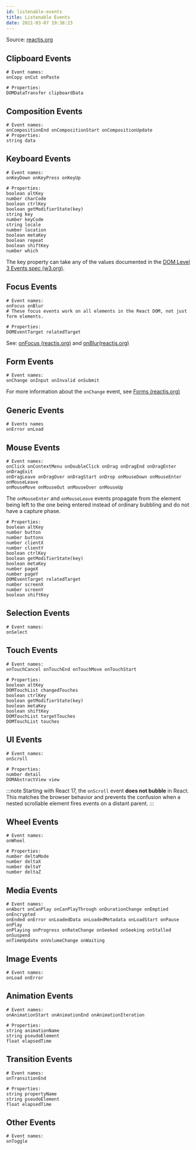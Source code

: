 ```yaml
---
id: listenable-events
title: Listenable Events
date: 2021-03-07 19:38:23
---
```


Source: <a href='https://reactjs.org/docs/events.html#supported-events' class='external'>reactjs.org</a>

## Clipboard Events

```shell
# Event names:
onCopy onCut onPaste

# Properties:
DOMDataTransfer clipboardData
```

## Composition Events

```shell
# Event names:
onCompositionEnd onCompositionStart onCompositionUpdate
# Properties:
string data
```

## Keyboard Events

```shell
# Event names:
onKeyDown onKeyPress onKeyUp

# Properties:
boolean altKey
number charCode
boolean ctrlKey
boolean getModifierState(key)
string key
number keyCode
string locale
number location
boolean metaKey
boolean repeat
boolean shiftKey
number which
```

The key property can take any of the values documented in the <a href='https://www.w3.org/TR/uievents-key/#named-key-attribute-values' class='external'>DOM Level 3 Events spec (w3.org)</a>.

## Focus Events

```shell
# Event names:
onFocus onBlur
# These focus events work on all elements in the React DOM, not just form elements.

# Properties:
DOMEventTarget relatedTarget
```

See: <a href='https://reactjs.org/docs/events.html#onfocus' class='external'> onFocus (reactjs.org)</a> and <a href='https://reactjs.org/docs/events.html#onblur' class='external'> onBlur(reactjs.org)</a>

## Form Events

```shell
# Event names:
onChange onInput onInvalid onSubmit
```

For more information about the `onChange` event, see <a href='https://reactjs.org/docs/forms.html' class='external'> Forms (reactjs.org)</a>

## Generic Events

```shell
# Events names
onError onLoad
```

## Mouse Events

```shell
# Event names:
onClick onContextMenu onDoubleClick onDrag onDragEnd onDragEnter onDragExit
onDragLeave onDragOver onDragStart onDrop onMouseDown onMouseEnter onMouseLeave
onMouseMove onMouseOut onMouseOver onMouseUp
```

The `onMouseEnter` and `onMouseLeave` events propagate from the element being left to the one being entered instead of ordinary bubbling and do not have a capture phase.

```shell
# Properties:
boolean altKey
number button
number buttons
number clientX
number clientY
boolean ctrlKey
boolean getModifierState(key)
boolean metaKey
number pageX
number pageY
DOMEventTarget relatedTarget
number screenX
number screenY
boolean shiftKey
```

## Selection Events

```shell
# Event names:
onSelect
```

## Touch Events

```shell
# Event names:
onTouchCancel onTouchEnd onTouchMove onTouchStart

# Properties:
boolean altKey
DOMTouchList changedTouches
boolean ctrlKey
boolean getModifierState(key)
boolean metaKey
boolean shiftKey
DOMTouchList targetTouches
DOMTouchList touches
```

## UI Events

```shell
# Event names:
onScroll

# Properties:
number detail
DOMAbstractView view
```

:::note
Starting with React 17, the `onScroll` event **does not bubble** in React. This matches the browser behavior and prevents the confusion when a nested scrollable element fires events on a distant parent.
:::

## Wheel Events

```shell
# Event names:
onWheel

# Properties:
number deltaMode
number deltaX
number deltaY
number deltaZ
```

## Media Events

```shell
# Event names:
onAbort onCanPlay onCanPlayThrough onDurationChange onEmptied onEncrypted
onEnded onError onLoadedData onLoadedMetadata onLoadStart onPause onPlay
onPlaying onProgress onRateChange onSeeked onSeeking onStalled onSuspend
onTimeUpdate onVolumeChange onWaiting
```

## Image Events

```shell
# Event names:
onLoad onError
```

## Animation Events

```shell
# Event names:
onAnimationStart onAnimationEnd onAnimationIteration

# Properties:
string animationName
string pseudoElement
float elapsedTime
```

## Transition Events

```shell
# Event names:
onTransitionEnd

# Properties:
string propertyName
string pseudoElement
float elapsedTime
```

## Other Events

```shell
# Event names:
onToggle
```
